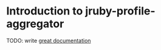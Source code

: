 # Introduction to jruby-profile-aggregator

TODO: write [great documentation](http://jacobian.org/writing/what-to-write/)
